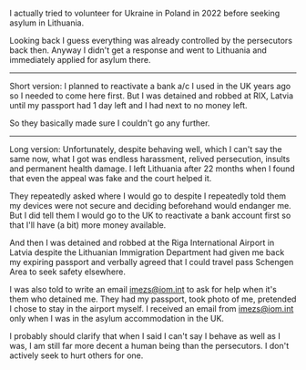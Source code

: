 I actually tried to volunteer for Ukraine in Poland in 2022 before seeking asylum in Lithuania.

Looking back I guess everything was already controlled by the persecutors back then. Anyway I didn't get a response and went to Lithuania and immediately applied for asylum there.

---

Short version: I planned to reactivate a bank a/c I used in the UK years ago so I needed to come here first. But I was detained and robbed at RIX, Latvia until my passport had 1 day left and I had next to no money left.

So they basically made sure I couldn't go any further.

---

Long version: Unfortunately, despite behaving well, which I can't say the same now, what I got was endless harassment, relived persecution, insults and permanent health damage. I left Lithuania after 22 months when I found that even the appeal was fake and the court helped it.

They repeatedly asked where I would go to despite I repeatedly told them my devices were not secure and deciding beforehand would endanger me. But I did tell them I would go to the UK to reactivate a bank account first so that I'll have (a bit) more money available.

And then I was detained and robbed at the Riga International Airport in Latvia despite the Lithuanian Immigration Department had given me back my expiring passport and verbally agreed that I could travel pass Schengen Area to seek safety elsewhere.

I was also told to write an email imezs@iom.int to ask for help when it's them who detained me.
They had my passport, took photo of me, pretended I chose to stay in the airport myself.
I received an email from imezs@iom.int only when I was in the asylum accommodation in the UK.

I probably should clarify that when I said I can't say I behave as well as I was, I am still far more decent a human being than the persecutors. I don't actively seek to hurt others for one.
